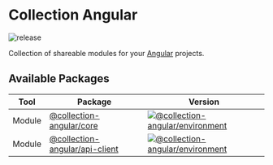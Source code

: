 # Collection Angular

![release](https://github.com/developer239/collection-angular/workflows/release/badge.svg)

Collection of shareable modules for your [Angular](https://github.com/angular/angular) projects.

## Available Packages

| Tool   | Package                                                      | Version                                                      |
| ------ | ------------------------------------------------------------ | ------------------------------------------------------------ |
| Module | [@collection-angular/core](packages/module/core)             | [![@collection-angular/environment][core]][core]             |
| Module | [@collection-angular/api-client](packages/module/api-client) | [![@collection-angular/environment][api-client]][api-client] |

[core]: https://badge.fury.io/js/@collection-angular%2Fcore.svg
[core]: https://badge.fury.io/js/@collection-angular%2Fcore
[api-client]: https://badge.fury.io/js/@collection-angular%2Fapi-client.svg
[api-client]: https://badge.fury.io/js/@collection-angular%2Fapi-client
